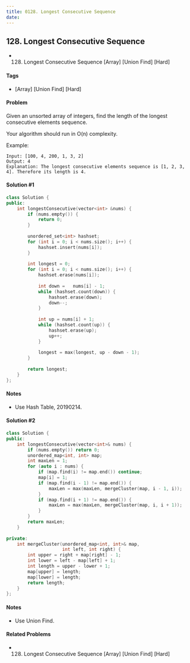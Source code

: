 ```yaml
---
title: 0128. Longest Consecutive Sequence
date: 
---
```


## 128. Longest Consecutive Sequence
- 128. Longest Consecutive Sequence [Array] [Union Find] [Hard]

#### Tags
- [Array] [Union Find] [Hard]

#### Problem
Given an unsorted array of integers, find the length of the longest consecutive elements sequence.

Your algorithm should run in O(n) complexity.

Example:

    Input: [100, 4, 200, 1, 3, 2]
    Output: 4
    Explanation: The longest consecutive elements sequence is [1, 2, 3, 4]. Therefore its length is 4.

#### Solution #1
``` C++
class Solution {
public:
    int longestConsecutive(vector<int> &nums) {
        if (nums.empty()) {
            return 0;
        }
        
        unordered_set<int> hashset;
        for (int i = 0; i < nums.size(); i++) {
            hashset.insert(nums[i]);
        }
        
        int longest = 0;
        for (int i = 0; i < nums.size(); i++) {
            hashset.erase(nums[i]);
            
            int down =   nums[i] - 1;
            while (hashset.count(down)) {
                hashset.erase(down);
                down--;
            }
            
            int up = nums[i] + 1;
            while (hashset.count(up)) {
                hashset.erase(up);
                up++;
            }
            
            longest = max(longest, up - down - 1);
        }
        
        return longest;
    }
};
```

#### Notes
- Use Hash Table, 20190214.

#### Solution #2
``` C++
class Solution {
public:
    int longestConsecutive(vector<int>& nums) {
        if (nums.empty()) return 0;
        unordered_map<int, int> map;
        int maxLen = 1;
        for (auto i : nums) {
            if (map.find(i) != map.end()) continue;
            map[i] = 1;
            if (map.find(i - 1) != map.end()) {
                maxLen = max(maxLen, mergeCluster(map, i - 1, i));
            }
            if (map.find(i + 1) != map.end()) {
                maxLen = max(maxLen, mergeCluster(map, i, i + 1));
            }
        }
        return maxLen;
    }
    
private:
    int mergeCluster(unordered_map<int, int>& map, 
                     int left, int right) {
        int upper = right + map[right] - 1;
        int lower = left - map[left] + 1;
        int length = upper - lower + 1;
        map[upper] = length;
        map[lower] = length;
        return length;
    }
};
```

#### Notes
- Use Union Find.

#### Related Problems
- 128. Longest Consecutive Sequence [Array] [Union Find] [Hard]
